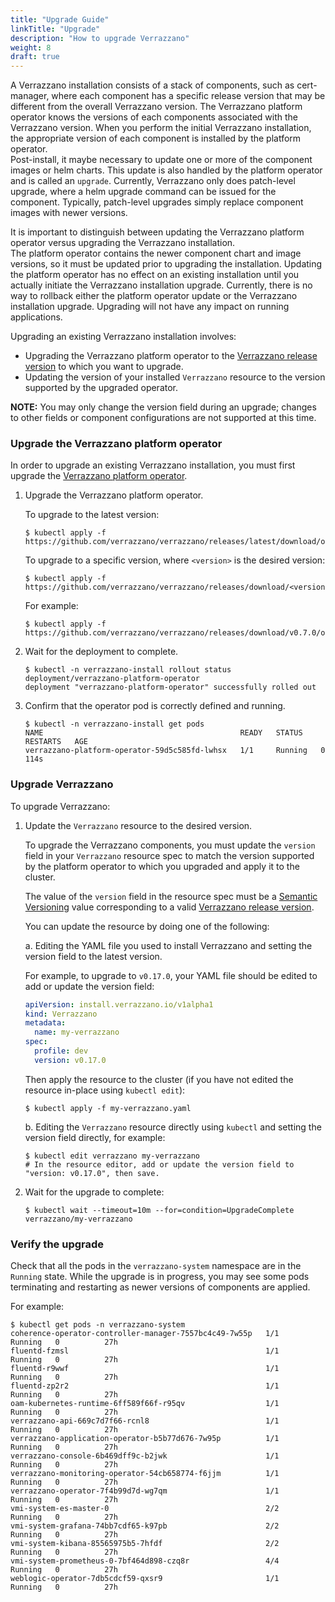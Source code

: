 ```yaml
---
title: "Upgrade Guide"
linkTitle: "Upgrade"
description: "How to upgrade Verrazzano"
weight: 8
draft: true
---
```


A Verrazzano installation consists of a stack of components, such as cert-manager, where each component has a 
specific release version that may be different from the overall Verrazzano version.  The Verrazzano platform operator 
knows the versions of each components associated with the Verrazzano version.  When you perform the initial Verrazzano 
installation, the appropriate version of each component is installed by the platform operator.  
Post-install, it maybe necessary to update one or more of the component images or helm charts.  This update is also
handled by the platform operator and is called an `upgrade`.  Currently, Verrazzano only does patch-level upgrade, 
where a helm upgrade command can be issued for the component.  Typically, patch-level upgrades simply replace component 
images with newer versions.

It is important to distinguish between updating the Verrazzano platform operator versus upgrading the Verrazzano installation.  
The platform operator contains the newer component chart and image versions, so it must be updated prior to upgrading the installation.
Updating the platform operator has no effect on an existing installation until you actually initiate the Verrazzano installation upgrade.
Currently, there is no way to rollback either the platform operator update or the Verrazzano installation upgrade.  Upgrading 
will not have any impact on running applications.

Upgrading an existing Verrazzano installation involves:

* Upgrading the Verrazzano platform operator to the [Verrazzano release version](https://github.com/verrazzano/verrazzano/releases/) to which you want to upgrade.
* Updating the version of your installed `Verrazzano` resource to the version supported by the upgraded operator.

**NOTE:** You may only change the version field during an upgrade; changes to other fields or component configurations are not supported at this time.

### Upgrade the Verrazzano platform operator

In order to upgrade an existing Verrazzano installation, you must first upgrade the [Verrazzano platform operator](https://github.com/verrazzano/verrazzano-platform-operator).

1. Upgrade the Verrazzano platform operator.

    To upgrade to the latest version:

    ```shell
    $ kubectl apply -f https://github.com/verrazzano/verrazzano/releases/latest/download/operator.yaml
    ```

   To upgrade to a specific version, where `<version>` is the desired version:

    ```shell
    $ kubectl apply -f https://github.com/verrazzano/verrazzano/releases/download/<version>/operator.yaml
    ```

    For example:

    ```shell
    $ kubectl apply -f https://github.com/verrazzano/verrazzano/releases/download/v0.7.0/operator.yaml
    ```


1. Wait for the deployment to complete.

    ```shell
    $ kubectl -n verrazzano-install rollout status deployment/verrazzano-platform-operator
    deployment "verrazzano-platform-operator" successfully rolled out
    ```

1. Confirm that the operator pod is correctly defined and running.

    ```shell
    $ kubectl -n verrazzano-install get pods
    NAME                                            READY   STATUS    RESTARTS   AGE
    verrazzano-platform-operator-59d5c585fd-lwhsx   1/1     Running   0          114s
    ```

### Upgrade Verrazzano

To upgrade Verrazzano:

1. Update the `Verrazzano` resource to the desired version.

      To upgrade the Verrazzano components, you must update the `version` field in your `Verrazzano` resource spec to
      match the version supported by the platform operator to which you upgraded and apply it to the cluster.

      The value of the `version` field in the resource spec must be a [Semantic Versioning](https://semver.org/) value
      corresponding to a valid [Verrazzano release version](https://github.com/verrazzano/verrazzano/releases/).

      You can update the resource by doing one of the following:

      a. Editing the YAML file you used to install Verrazzano and setting the version field to the latest version.

      For example, to upgrade to `v0.17.0`, your YAML file should be edited to add or update the version field:

      ```yaml
      apiVersion: install.verrazzano.io/v1alpha1
      kind: Verrazzano
      metadata:
        name: my-verrazzano
      spec:
        profile: dev
        version: v0.17.0
      ```

      Then apply the resource to the cluster (if you have not edited the resource in-place using `kubectl edit`):

      ```shell
      $ kubectl apply -f my-verrazzano.yaml
      ```

      b. Editing the `Verrazzano` resource directly using `kubectl` and setting the version field directly, for example:

      ```shell
      $ kubectl edit verrazzano my-verrazzano
      # In the resource editor, add or update the version field to "version: v0.17.0", then save.
      ```

1. Wait for the upgrade to complete:

   ```shell
   $ kubectl wait --timeout=10m --for=condition=UpgradeComplete verrazzano/my-verrazzano
   ```

### Verify the upgrade

Check that all the pods in the `verrazzano-system` namespace are in the `Running` state.  While the upgrade is in progress,
you may see some pods terminating and restarting as newer versions of components are applied.

For example:

```
$ kubectl get pods -n verrazzano-system
coherence-operator-controller-manager-7557bc4c49-7w55p   1/1     Running   0          27h
fluentd-fzmsl                                            1/1     Running   0          27h
fluentd-r9wwf                                            1/1     Running   0          27h
fluentd-zp2r2                                            1/1     Running   0          27h
oam-kubernetes-runtime-6ff589f66f-r95qv                  1/1     Running   0          27h
verrazzano-api-669c7d7f66-rcnl8                          1/1     Running   0          27h
verrazzano-application-operator-b5b77d676-7w95p          1/1     Running   0          27h
verrazzano-console-6b469dff9c-b2jwk                      1/1     Running   0          27h
verrazzano-monitoring-operator-54cb658774-f6jjm          1/1     Running   0          27h
verrazzano-operator-7f4b99d7d-wg7qm                      1/1     Running   0          27h
vmi-system-es-master-0                                   2/2     Running   0          27h
vmi-system-grafana-74bb7cdf65-k97pb                      2/2     Running   0          27h
vmi-system-kibana-85565975b5-7hfdf                       2/2     Running   0          27h
vmi-system-prometheus-0-7bf464d898-czq8r                 4/4     Running   0          27h
weblogic-operator-7db5cdcf59-qxsr9                       1/1     Running   0          27h
```
